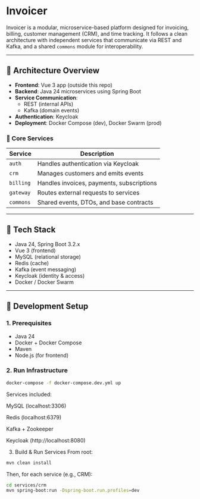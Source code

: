 # Invoicer

Invoicer is a modular, microservice-based platform designed for invoicing, billing, customer management (CRM), and time tracking. It follows a clean architecture with independent services that communicate via REST and Kafka, and a shared `commons` module for interoperability.

---

## 📐 Architecture Overview

- **Frontend**: Vue 3 app (outside this repo)
- **Backend**: Java 24 microservices using Spring Boot
- **Service Communication**:
    - REST (internal APIs)
    - Kafka (domain events)
- **Authentication**: Keycloak
- **Deployment**: Docker Compose (dev), Docker Swarm (prod)

### 🧱 Core Services

| Service         | Description                              |
|----------------|------------------------------------------|
| `auth`         | Handles authentication via Keycloak      |
| `crm`          | Manages customers and emits events       |
| `billing`      | Handles invoices, payments, subscriptions|
| `gateway`      | Routes external requests to services     |
| `commons`      | Shared events, DTOs, and base contracts  |

---

## 🧰 Tech Stack

- Java 24, Spring Boot 3.2.x
- Vue 3 (frontend)
- MySQL (relational storage)
- Redis (cache)
- Kafka (event messaging)
- Keycloak (identity & access)
- Docker / Docker Swarm

---

## 🚀 Development Setup

### 1. Prerequisites

- Java 24
- Docker + Docker Compose
- Maven
- Node.js (for frontend)

### 2. Run Infrastructure

```bash
docker-compose -f docker-compose.dev.yml up
```

Services included:

MySQL (localhost:3306)

Redis (localhost:6379)

Kafka + Zookeeper

Keycloak (http://localhost:8080)

3. Build & Run Services
From root:

```bash
mvn clean install
```

Then, for each service (e.g., CRM):
```bash
cd services/crm
mvn spring-boot:run -Dspring-boot.run.profiles=dev
```